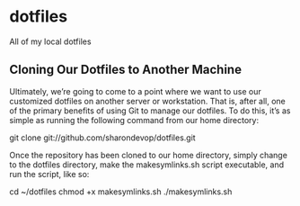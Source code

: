 # dotfiles
All of my local dotfiles

## Cloning Our Dotfiles to Another Machine
Ultimately, we’re going to come to a point where we want to use our customized dotfiles on another server or workstation. That is, after all, one of the primary benefits of using Git to manage our dotfiles. To do this, it’s as simple as running the following command from our home directory:

git clone git://github.com/sharondevop/dotfiles.git

Once the repository has been cloned to our home directory, simply change to the dotfiles directory, make the makesymlinks.sh script executable, and run the script, like so:

cd ~/dotfiles
chmod +x makesymlinks.sh
./makesymlinks.sh
